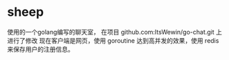# sheep
使用的一个golang编写的聊天室， 在项目 github.com:ItsWewin/go-chat.git 上进行了修改 现在客户端是网页，使用 goroutine 达到高并发的效果，使用 redis 来保存用户的注册信息。
